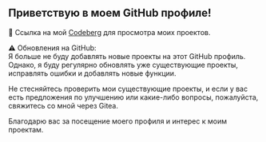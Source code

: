 ## Приветствую в моем GitHub профиле!

🔗 Ссылка на мой [Codeberg](https://codeberg.org/Ktoto) для просмотра моих проектов.

⚠️ Обновления на GitHub:  
Я больше не буду добавлять новые проекты на этот GitHub профиль. Однако, я буду регулярно обновлять уже существующие проекты, исправлять ошибки и добавлять новые функции.

Не стесняйтесь проверить мои существующие проекты, и если у вас есть предложения по улучшению или какие-либо вопросы, пожалуйста, свяжитесь со мной через Gitea.

Благодарю вас за посещение моего профиля и интерес к моим проектам.
